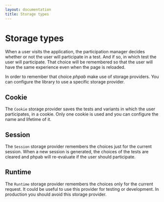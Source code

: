 ```yaml
---
layout: documentation
title: Storage types
---
```


# Storage types

When a user visits the application, the participation manager decides whether or not
the user will participate in a test. And if so, in which test the user will
participate. That choice will be remembered so that the user will have the same
experience even when the page is reloaded.

In order to remember that choice *phpab* make use of storage providers. You can
configure the library to use a specific storage provider.

## Cookie

The `Cookie` storage provider saves the tests and variants in which the user
participates, in a cookie. Only one cookie is used and you can configure the name
and lifetime of it.

## Session

The `Session` storage provider remembers the choices just for the current session. When a new session
is generated, the choices of the tests are cleared and phpab will re-evaluate if the user should participate.

## Runtime

The `Runtime` storage provider remembers the choices only for the current request. It
could be useful to use this provider for testing or development. In production you
should avoid this storage provider.
